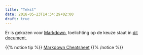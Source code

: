 ```yaml
---
title: "Tekst"
date: 2018-05-23T14:34:29+02:00
draft: true
---
```


Er is gekozen voor [Markdown](https://www.markdownguide.org/), toelichting op de keuze staat in [dit document](https://github.com/MakeExpose/naturalis-docs/blob/master/content/ontwerpen/documentatie-platform.md).

{{% notice tip %}}
[Markdown Cheatsheet](https://github.com/adam-p/markdown-here/wiki/Markdown-Cheatsheet#tables)
{{% /notice %}}
